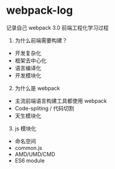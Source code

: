 # webpack-log
记录自己 webpack 3.0 前端工程化学习过程

1. 为什么前端需要构建？
  * 开发复杂化
  * 框架去中心化
  * 语言编译化
  * 开发模块化
2. 为什么是 webpack
  * 主流前端语言构建工具都使用 webpack
  * Code-spliting / 代码切割
  * 天生模块化
3. js 模块化
  * 命名空间
  * common.js
  * AMD/UMD/CMD
  * ES6 module

